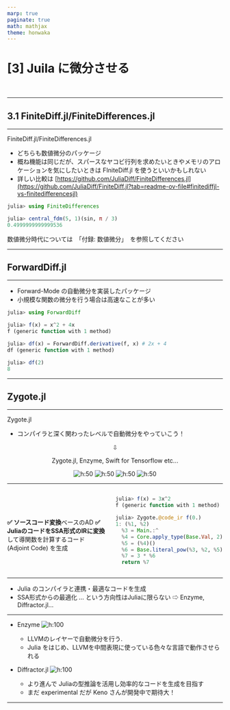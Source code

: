```yaml
---
marp: true
paginate: true
math: mathjax
theme: honwaka
---
```


<!-- _class: lead -->

# [3] Juila に微分させる

<br>

---

## 3.1 FiniteDiff.jl/FiniteDifferences.jl

---

<!-- _header: FiniteDiff.jl/FiniteDifferences.jl -->

<div class="section"> FiniteDiff.jl/FiniteDifferences.jl  </div>

- どちらも数値微分のパッケージ
- 概ね機能は同じだが、スパースなヤコビ行列を求めたいときやメモリのアロケーションを気にしたいときは FIniteDiff.jl を使うといいかもしれない
- 詳しい比較は [https://github.com/JuliaDiff/FiniteDifferences.jl](https://github.com/JuliaDiff/FiniteDiff.jl?tab=readme-ov-file#finitediffjl-vs-finitedifferencesjl)

```julia
julia> using FiniteDifferences

julia> central_fdm(5, 1)(sin, π / 3)
0.4999999999999536
```

<div class="cite">

数値微分時代については　「付録: 数値微分」　を参照してください

</div>

---


## ForwardDiff.jl


---

<!-- _header: ForwardDiff.jl -->

- Forward-Mode の自動微分を実装したパッケージ
- 小規模な関数の微分を行う場合は高速なことが多い

```julia
julia> using ForwardDiff

julia> f(x) = x^2 + 4x 
f (generic function with 1 method)

julia> df(x) = ForwardDiff.derivative(f, x) # 2x + 4
df (generic function with 1 method)

julia> df(2)
8
```

---



## Zygote.jl 

---


<!-- _header: Zygote.jl -->


<div class="section"> Zygote.jl  </div>


- コンパイラと深く関わったレベルで自動微分をやっていこう！

<div style="text-align: center;">

⇩

Zygote.jl, Enzyme, Swift for Tensorflow etc...


![h:50](../img/zygote.png) ![h:50](../img/enzyme.png) ![h:50](../img/swift.png) ![h:50](image-1.png)


</div>




---

<!-- _header: Zygote.jl -->



<div class="columns">

<div>

<br>
<br>
<br>


**✅ ソースコード変換**ベースのAD 
**✅ JuliaのコードをSSA形式のIRに変換** して導関数を計算するコード
(Adjoint Code) を生成

</div>


<div>

```julia
julia> f(x) = 3x^2
f (generic function with 1 method)

julia> Zygote.@code_ir f(0.)
1: (%1, %2)
  %3 = Main.:^
  %4 = Core.apply_type(Base.Val, 2)
  %5 = (%4)()
  %6 = Base.literal_pow(%3, %2, %5)
  %7 = 3 * %6
  return %7
```


</div>


</div>

---

<!-- _header: Zygote.jl --> 

- Julia のコンパイラと連携・最適なコードを生成
- SSA形式からの最適化 ... という方向性はJuliaに限らない 
 ⇨ Enzyme, Diffractor.jl...

---

<!-- _header: その他のパッケージ -->

- Enzyme ![h:100](../img/enzyme.png)
  - LLVMのレイヤーで自動微分を行う.
  - Julia をはじめ、LLVMを中間表現に使っている色々な言語で動作させられる
  
- Diffractor.jl ![h:100](image.png)
  - より進んで Juliaの型推論を活用し効率的なコードを生成を目指す
  - まだ experimental だが Keno さんが開発中で期待大！

---

